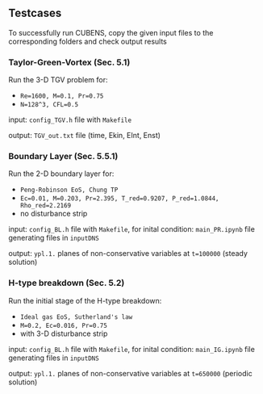 ## Testcases
To successfully run CUBENS, copy the given input files to the corresponding folders and check output results

### Taylor-Green-Vortex (Sec. 5.1)
Run the 3-D TGV problem for:
  - `Re=1600, M=0.1, Pr=0.75`
  - `N=128^3, CFL=0.5`

input: `config_TGV.h` file with `Makefile`

output: `TGV_out.txt` file (time, Ekin, EInt, Enst)

### Boundary Layer  (Sec. 5.5.1)
Run the 2-D boundary layer for:
  - `Peng-Robinson EoS, Chung TP`
  - `Ec=0.01, M=0.203, Pr=2.395, T_red=0.9207, P_red=1.0844, Rho_red=2.2169`
  - no disturbance strip

input: `config_BL.h` file with `Makefile`, for inital condition: `main_PR.ipynb` file generating files in `inputDNS`

output: `ypl.1.` planes of non-conservative variables at `t=100000` (steady solution)

### H-type breakdown (Sec. 5.2)
Run the initial stage of the H-type breakdown:
  - `Ideal gas EoS, Sutherland's law`
  - `M=0.2, Ec=0.016, Pr=0.75`
  - with 3-D disturbance strip

input: `config_BL.h` file with `Makefile`, for inital condition: `main_IG.ipynb` file generating files in `inputDNS`

output: `ypl.1.` planes of non-conservative variables at `t=650000` (periodic solution)


